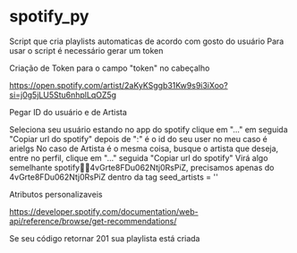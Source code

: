 # spotify_py
Script que cria playlists automaticas de acordo com gosto do usuário
Para usar o script é necessário gerar um token




Criação de Token para o campo "token" no cabeçalho


https://open.spotify.com/artist/2aKyKSggb31Kw9s9i3iXoo?si=j0g5jLU5Stu6nhplLqOZ5g



Pegar ID do usuário e de Artista


Seleciona seu usuário estando no app do spotify clique em "..." em seguida "Copiar url do spotify" depois de ":" é o id do seu user no meu caso é arielgs
No caso de Artista é o mesma coisa, busque o artista que deseja, entre no perfil, clique em "..." seguida "Copiar url do spotify" 
Virá algo semelhante spotify:artist:4vGrte8FDu062Ntj0RsPiZ, precisamos apenas do 4vGrte8FDu062Ntj0RsPiZ dentro da tag seed_artists = ''


Atributos personalizaveis


https://developer.spotify.com/documentation/web-api/reference/browse/get-recommendations/



Se seu código retornar 201 sua playlista está criada
